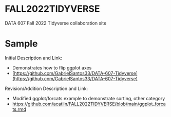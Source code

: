 # FALL2022TIDYVERSE
DATA 607 Fall 2022 Tidyverse collaboration site

# Sample
Initial Description and Link: 
* Demonstrates how to flip ggplot axes
* [https://github.com/GabrielSantos33/DATA-607-Tidyverse](https://github.com/GabrielSantos33/DATA-607-Tidyverse)


Revision/Addition Description and Link:
* Modified ggplot/forcats example to demonstrate sorting, other category
* https://github.com/acatlin/FALL2022TIDYVERSE/blob/main/ggplot_forcats.rmd
